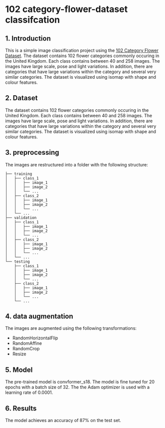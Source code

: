 # 102 category-flower-dataset classifcation

## 1. Introduction
This is a simple image classification project using the [102 Category Flower Dataset](http://www.robots.ox.ac.uk/~vgg/data/flowers/102/index.html). The dataset contains 102 flower categories commonly occuring in the United Kingdom. Each class contains between 40 and 258 images. The images have large scale, pose and light variations. In addition, there are categories that have large variations within the category and several very similar categories. The dataset is visualized using isomap with shape and colour features.


## 2. Dataset
The dataset contains 102 flower categories commonly occuring in the United Kingdom. Each class contains between 40 and 258 images. The images have large scale, pose and light variations. In addition, there are categories that have large variations within the category and several very similar categories. The dataset is visualized using isomap with shape and colour features.

## 3. preprocessing
The images are restructured into a folder with the following structure:
```
├── training
│   ├── class_1
│   │   ├── image_1
│   │   ├── image_2
│   │   └── ...
│   ├── class_2
│   │   ├── image_1
│   │   ├── image_2
│   │   └── ...
│   └── ...
├── validation
│   ├── class_1
│   │   ├── image_1
│   │   ├── image_2
│   │   └── ...
│   ├── class_2 
│   │   ├── image_1
│   │   ├── image_2
│   │   └── ...
│   └── ...
└── testing
    ├── class_1
    │   ├── image_1
    │   ├── image_2
    │   └── ...
    ├── class_2 
    │   ├── image_1
    │   ├── image_2
    │   └── ...
    └── ...
```
## 4. data augmentation
The images are augmented using the following transformations:
- RandomHorizontalFlip
- RandomAffine
- RandomCrop
- Resize

## 5. Model
The pre-trained model is convformer_s18. The model is fine tuned for 20 epochs with a batch size of 32. The the Adam optimizer is used with a learning rate of 0.0001.

## 6. Results
The model achieves an accuracy of 87% on the test set.

